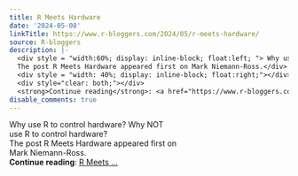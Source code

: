```yaml
---
title: R Meets Hardware
date: '2024-05-08'
linkTitle: https://www.r-bloggers.com/2024/05/r-meets-hardware/
source: R-bloggers
description: |-
  <div style = "width:60%; display: inline-block; float:left; "> Why use R to control hardware? Why NOT use R to control hardware?<br />
  The post R Meets Hardware appeared first on Mark Niemann-Ross.</div>
  <div style = "width: 40%; display: inline-block; float:right;"></div>
  <div style="clear: both;"></div>
  <strong>Continue reading</strong>: <a href="https://www.r-bloggers.com/2024/05/r-meets-hardware/">R Meets ...
disable_comments: true
---
```

<div style = "width:60%; display: inline-block; float:left; "> Why use R to control hardware? Why NOT use R to control hardware?<br />
The post R Meets Hardware appeared first on Mark Niemann-Ross.</div>
<div style = "width: 40%; display: inline-block; float:right;"></div>
<div style="clear: both;"></div>
<strong>Continue reading</strong>: <a href="https://www.r-bloggers.com/2024/05/r-meets-hardware/">R Meets ...